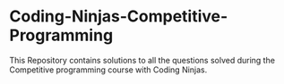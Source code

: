 # Coding-Ninjas-Competitive-Programming
This Repository contains solutions to all the questions solved during the Competitive programming course with Coding Ninjas.
